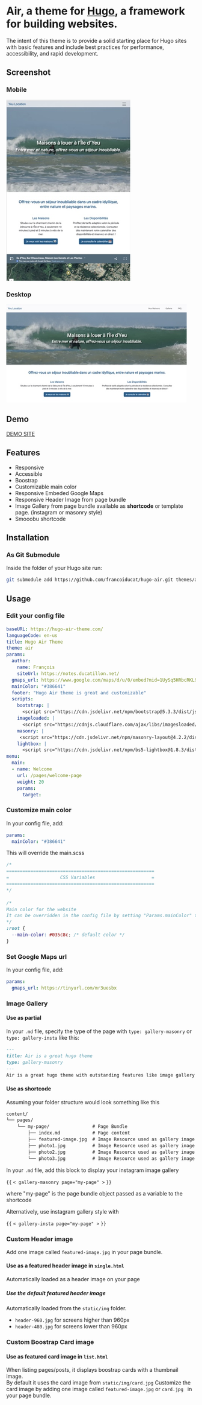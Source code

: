 # Air, a theme for [Hugo](https://gohugo.io/), a framework for building websites.

The intent of this theme is to provide a solid starting place for Hugo sites with basic features and include best practices for performance, accessibility, and rapid development.

## Screenshot

 ### Mobile
![screenshot](static/img/hugo-air-theme-mobile.jpg)
 
 ### Desktop
![screenshot](static/img/hugo-air-theme-desktop.jpg)

## Demo

[DEMO SITE](https://yeulocation.ducatillon.net/)

## Features

- Responsive
- Accessible
- Boostrap
- Customizable main color
- Responsive Embeded Google Maps
- Responsive Header Image from page bundle
- Image Gallery from page bundle available as **shortcode** or template page. (instagram or masonry style)
- Smooobu shortcode


## Installation

### As Git Submodule

Inside the folder of your Hugo site run:

```bash
git submodule add https://github.com/francoiducat/hugo-air.git themes/air
```



## Usage

### Edit your config file


```yml
baseURL: https://hugo-air-theme.com/
languageCode: en-us
title: Hugo Air Theme
theme: air
params:
  author:
    name: François
    siteUrl: https://notes.ducatillon.net/
  gmaps_url: https://www.google.com/maps/d/u/0/embed?mid=1UySq5HRbcRKL90dKuFpX6PRRtx0&ehbc=2E312F
  mainColor: "#386641"
  footer: "Hugo Air theme is great and customizable"
  scripts:
    bootstrap: |
      <script src="https://cdn.jsdelivr.net/npm/bootstrap@5.3.3/dist/js/bootstrap.bundle.min.js" integrity="sha384-YvpcrYf0tY3lHB60NNkmXc5s9fDVZLESaAA55NDzOxhy9GkcIdslK1eN7N6jIeHz" crossorigin="anonymous" async></script>
    imageloaded: |
      <script src="https://cdnjs.cloudflare.com/ajax/libs/imagesloaded/4.1.4/imagesloaded.pkgd.min.js" async></script>
    masonry: |
     <script src="https://cdn.jsdelivr.net/npm/masonry-layout@4.2.2/dist/masonry.pkgd.min.js" integrity="sha384-GNFwBvfVxBkLMJpYMOABq3c+d3KnQxudP/mGPkzpZSTYykLBNsZEnG2D9G/X/+7D" crossorigin="anonymous" async></script>
    lightbox: |
      <script src="https://cdn.jsdelivr.net/npm/bs5-lightbox@1.8.3/dist/index.bundle.min.js" async></script>
menu:
  main:
  - name: Welcome
    url: /pages/welcome-page
    weight: 20
    params:
      target: 
```

### Customize main color

In your config file, add:

```yaml
params:
  mainColor: "#386641"
```

This will override the main.scss

```css
/*
=======================================================
=                   CSS Variables                     =
=======================================================
*/

/* 
Main color for the website
It can be overridden in the config file by setting "Params.mainColor" to any color value
*/
:root {
  --main-color: #035c8c; /* default color */
}
```

### Set Google Maps url

In your config file, add:

```yaml
params:
  gmaps_url: https://tinyurl.com/mr3uesbx
```

### Image Gallery

#### Use as partial
In your `.md` file, specify the type of the page with `type: gallery-masonry` or  `type: gallery-insta` like this:

```md
---
title: Air is a great hugo theme
type: gallery-masonry
---
Air is a great hugo theme with outstanding features like image gallery from page bundle
```

#### Use as shortcode

Assuming your folder structure would look something like this

```md
content/
└── pages/
    └── my-page/                # Page Bundle
        ├── index.md            # Page content
        ├── featured-image.jpg  # Image Resource used as gallery image 1
        ├── photo1.jpg          # Image Resource used as gallery image 2
        ├── photo2.jpg          # Image Resource used as gallery image 3
        └── photo3.jpg          # Image Resource used as gallery image 4
```

In your `.md` file, add this block to display your instagram image gallery

`{{` `< gallery-masonry page="my-page" >` `}}` 


where "my-page" is the page bundle object passed as a variable to the shortcode

Alternatively, use instagram gallery style with

`{{` `< gallery-insta page="my-page" >` `}}`

### Custom Header image

Add one image called `featured-image.jpg` in your page bundle.

#### Use as a featured header image in `single.html`
Automatically loaded as a header image on your page

##### Use the default featured header image
Automatically loaded from the `static/img` folder.
- `header-960.jpg` for screens higher than 960px
- `header-480.jpg` for screens lower than 960px

### Custom Boostrap Card image

#### Use as featured card image in `list.html`
When listing pages/posts, it displays boostrap cards with a thumbnail image.  
By default it uses the card image from  `static/img/card.jpg`
Customize the card image by adding one image called `featured-image.jpg` or `card.jpg ` in your page bundle.  
